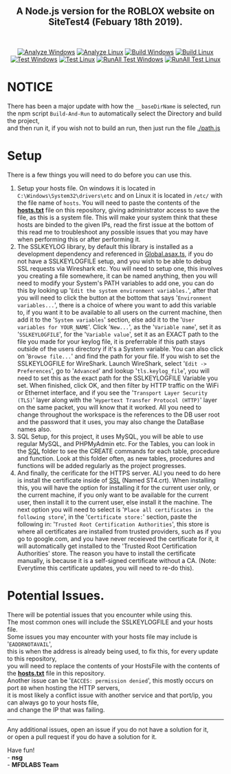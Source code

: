 <h2 align="center">A Node.js version for the ROBLOX website on SiteTest4 (Febuary 18th 2019).</h2>
<br>
<p align="center">
    <a href="https://github.com/mfdlabs/robloxlabs.com/actions/workflows/codeql-windows.yml"><img src="https://github.com/mfdlabs/robloxlabs.com/actions/workflows/codeql-windows.yml/badge.svg?branch=Roblox.SiteTest4" alt="Analyze Windows"/></a>
	<a href="https://github.com/mfdlabs/robloxlabs.com/actions/workflows/codeql-linux.yml"><img src="https://github.com/mfdlabs/robloxlabs.com/actions/workflows/codeql-linux.yml/badge.svg?branch=Roblox.SiteTest4" alt="Analyze Linux"/></a>
    <a href="https://github.com/mfdlabs/robloxlabs.com/actions/workflows/build-windows.yml"><img src="https://github.com/mfdlabs/robloxlabs.com/actions/workflows/build-windows.yml/badge.svg?branch=Roblox.SiteTest4" alt="Build Windows"/></a>
	<a href="https://github.com/mfdlabs/robloxlabs.com/actions/workflows/build-linux.yml"><img src="https://github.com/mfdlabs/robloxlabs.com/actions/workflows/build-linux.yml/badge.svg?branch=Roblox.SiteTest4" alt="Build Linux"/></a>
	<a href="https://github.com/mfdlabs/robloxlabs.com/actions/workflows/test-windows.yml"><img src="https://github.com/mfdlabs/robloxlabs.com/actions/workflows/test-windows.yml/badge.svg?branch=Roblox.SiteTest4" alt="Test Windows"/></a>
	<a href="https://github.com/mfdlabs/robloxlabs.com/actions/workflows/test-linux.yml"><img src="https://github.com/mfdlabs/robloxlabs.com/actions/workflows/test-linux.yml/badge.svg?branch=Roblox.SiteTest4" alt="Test Linux"/></a>
	<a href="https://github.com/mfdlabs/robloxlabs.com/actions/workflows/run-test-windows.yml"><img src="https://github.com/mfdlabs/robloxlabs.com/actions/workflows/run-test-windows.yml/badge.svg?branch=Roblox.SiteTest4" alt="RunAll Test Windows"/></a>
	<a href="https://github.com/mfdlabs/robloxlabs.com/actions/workflows/run-test-linux.yml"><img src="https://github.com/mfdlabs/robloxlabs.com/actions/workflows/run-test-linux.yml/badge.svg?branch=Roblox.SiteTest4" alt="RunAll Test Linux"/></a>
</p>

# NOTICE

There has been a major update with how the `__baseDirName` is selected, run the npm script `Build-And-Run` to automatically select the Directory and build the project,<br>
and then run it, if you wish not to build an run, then just run the file [./path.js](./path.js)

# Setup

There is a few things you will need to do before you can use this.

1. Setup your hosts file. On windows it is located in `C:\Windows\System32\drivers\etc` and on Linux it is located in `/etc/` with the file name of `hosts`. You will need to paste the contents of the <b>[hosts.txt](./hosts.txt)</b> file on this repository, giving administrator access to save the file, as this is a system file. This will make your system think that these hosts are binded to the given IPs, read the first issue at the bottom of this read me to troubleshoot any possible issues that you may have when performing this or after performing it.
2. The SSLKEYLOG library, by default this library is installed as a development dependency and referenced in [Global.asax.ts](./Assemblies/Global.asax.ts), if you do not have a SSLKEYLOGFILE setup, and you wish to be able to debug SSL requests via Wireshark etc. You will need to setup one, this involves you creating a file somewhere, it can be named anything, then you will need to modify your System's PATH variables to add one, you can do this by looking up '`Edit the system environment variables.`', after that you will need to click the button at the bottom that says '`Environment variables...`', there is a choice of where you want to add this variable to, if you want it to be available to all users on the current machine, then add it to the '`System variables`' section, else add it to the '`User variables for YOUR_NAME`'. Click '`New...`', as the '`Variable name`', set it as '`SSLKEYLOGFILE`', for the '`Variable value`', set it as an EXACT path to the file you made for your keylog file, it is preferrable if this path stays outside of the users directory if it's a System variable. You can also click on '`Browse file...`' and find the path for your file. If you wish to set the SSLKEYLOGFILE for WireShark. Launch WireShark, select '`Edit -> Preferences`', go to '`Advanced`' and lookup '`tls.keylog_file`', you will need to set this as the exact path for the SSLKEYLOGFILE Variable you set. When finished, click OK, and then filter by HTTP traffic on the WiFi or Ethernet interface, and if you see the '`Transport Layer Security (TLS)`' layer along with the '`Hypertext Transfer Protocol (HTTP)`' layer on the same packet, you will know that it worked. All you need to change throughout the workspace is the references to the DB user root and the password that it uses, you may also change the DataBase names also.
3. SQL Setup, for this project, it uses MySQL, you will be able to use regular MySQL, and PHPMyAdmin etc. For the Tables, you can look in the [SQL](./SQL) folder to see the CREATE commands for each table, procedure and function. Look at this folder often, as new tables, procedures and functions will be added regularly as the project progresses.
4. And finally, the cerificate for the HTTPS server. ALl you need to do here is install the certificate inside of [SSL](./SSL) (Named ST4.crt). When installing this, you will have the option for installing it for the current user only, or the current machine, if you only want to be available for the current user, then install it to the current user, else install it the machine. The next option you will need to select is '`Place all certificates in the following store`', in the '`Certificate store:`' section, paste the following in: '`Trusted Root Certification Authorities`', this store is where all certificates are installed from trusted providers, such as if you go to google.com, and you have never receieved the certificate for it, it will automatically get installed to the 'Trusted Root Certification Authorities' store. The reason you have to install the certificate manually, is because it is a self-signed certificate without a CA. (Note: Everytime this certificate updates, you will need to re-do this).

# Potential Issues.

There will be potential issues that you encounter while using this.<br>
The most common ones will include the SSLKEYLOGFILE and your hosts file.<br>
Some issues you may encounter with your hosts file may include is '`EADDRNOTAVAIL`',<br>
this is when the address is already being used, to fix this, for every update to this repository,<br>
you will need to replace the contents of your HostsFile with the contents of the <b>[hosts.txt](./hosts.txt)</b> file in this repository.<br>
Another issue can be '`EACCES: permission denied`', this mostly occurs on port `80` when hosting the HTTP servers,<br>
it is most likely a conflict issue with another service and that port/ip, you can always go to your hosts file,<br>
and change the IP that was failing.

---

Any additional issues, open an issue if you do not have a solution for it,<br>
or open a pull request if you do have a solution for it.

Have fun! <br>
\- **nsg**<br>
\- **MFDLABS Team**
